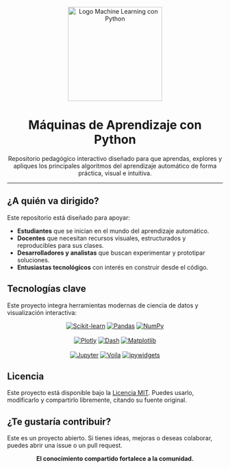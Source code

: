 <!-- Logo centrado funcional -->
<p align="center">
  <img src="https://raw.githubusercontent.com/eduardoleon9010/python-andes/main/assets/logo-ml-python-3d.png" alt="Logo Machine Learning con Python" width="220" />
</p>

<h1 align="center">Máquinas de Aprendizaje con Python</h1>

<p align="center">
  Repositorio pedagógico interactivo diseñado para que aprendas, explores y apliques los principales algoritmos del aprendizaje automático de forma práctica, visual e intuitiva.
</p>

---

<h2>¿A quién va dirigido?</h2>

<p>
  Este repositorio está diseñado para apoyar:
</p>

<ul>
  <li><strong>Estudiantes</strong> que se inician en el mundo del aprendizaje automático.</li>
  <li><strong>Docentes</strong> que necesitan recursos visuales, estructurados y reproducibles para sus clases.</li>
  <li><strong>Desarrolladores y analistas</strong> que buscan experimentar y prototipar soluciones.</li>
  <li><strong>Entusiastas tecnológicos</strong> con interés en construir desde el código.</li>
</ul>

<h2>Tecnologías clave</h2>

<p>Este proyecto integra herramientas modernas de ciencia de datos y visualización interactiva:</p>

<p align="center">
  <a href="https://scikit-learn.org/" target="_blank"><img alt="Scikit-learn" src="https://img.shields.io/badge/scikit--learn-F7931E?style=for-the-badge&logo=scikit-learn&logoColor=white"></a>
  <a href="https://pandas.pydata.org/" target="_blank"><img alt="Pandas" src="https://img.shields.io/badge/pandas-150458?style=for-the-badge&logo=pandas&logoColor=white"></a>
  <a href="https://numpy.org/" target="_blank"><img alt="NumPy" src="https://img.shields.io/badge/numpy-013243?style=for-the-badge&logo=numpy&logoColor=white"></a>
  <br><br>
  <a href="https://plotly.com/python/" target="_blank"><img alt="Plotly" src="https://img.shields.io/badge/plotly-3F4F75?style=for-the-badge&logo=plotly&logoColor=white"></a>
  <a href="https://dash.plotly.com/" target="_blank"><img alt="Dash" src="https://img.shields.io/badge/dash-1E1E1E?style=for-the-badge&logo=dash&logoColor=white"></a>
  <a href="https://matplotlib.org/" target="_blank"><img alt="Matplotlib" src="https://img.shields.io/badge/matplotlib-11557C?style=for-the-badge&logo=python&logoColor=white"></a>
  <br><br>
  <a href="https://jupyter.org/" target="_blank"><img alt="Jupyter" src="https://img.shields.io/badge/jupyter-F37626?style=for-the-badge&logo=jupyter&logoColor=white"></a>
  <a href="https://voila.readthedocs.io/" target="_blank"><img alt="Voila" src="https://img.shields.io/badge/voila-2C8EBB?style=for-the-badge&logo=voila&logoColor=white"></a>
  <a href="https://ipywidgets.readthedocs.io/" target="_blank"><img alt="ipywidgets" src="https://img.shields.io/badge/ipywidgets-3E4E88?style=for-the-badge&logo=python&logoColor=white"></a>
</p>

<h2>Licencia</h2>

<p>
Este proyecto está disponible bajo la <a href="https://opensource.org/licenses/MIT" target="_blank">Licencia MIT</a>. Puedes usarlo, modificarlo y compartirlo libremente, citando su fuente original.
</p>

<h2>¿Te gustaría contribuir?</h2>

<p>
Este es un proyecto abierto. Si tienes ideas, mejoras o deseas colaborar, puedes abrir una issue o un pull request.
</p>

<p align="center"><strong>El conocimiento compartido fortalece a la comunidad.</strong></p>
